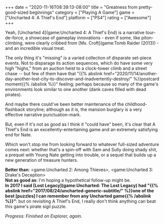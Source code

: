 +++
date = "2020-11-16T08:39:13-08:00"
title = "Greatness from pretty-good-sized beginnings"
category = ["Playing A Game"]
game = ["Uncharted 4: A Thief's End"]
platform = ["PS4"]
rating = ["Awesome"]
+++

Yeah, [Uncharted 4](game:Uncharted 4: A Thief's End) is a narrative tour-de-force, a showcase of gameplay innovations - even if some, like piton-climbing, were clearly cribbed from [Ms. Croft](game:Tomb Raider (2013)) - and an incredible visual treat.

The only thing it's "missing" is a varied collection of disparate set-piece events.  Not to disparage its action sequences, which do have some very high "highs," from an auction heist to a clock-tower climb and a street chase -- but few of them have that "{{% abslink href="2020/11/14/another-day-another-lost-city-to-discover-and-inadvertently-destroy/" %}}postcard moment{{% /abslink %}}" feeling; perhaps because so many of the game's environments look similar to one another (dank caves filled with dead pirates).

And maybe there could've been better maintenance of the childhood-flashback storyline; although as it is, the mansion burglary is a very effective narrative punctuation-mark.

But, even if it's not as good as I think it "could have" been, it's clear that A Thief's End is an excellently-entertaining game and an extremely satisfying end for Nate.

Which won't stop me from looking forward to whatever full-sized adventure comes next: whether that's a spin-off with Sam and Sully doing shady shit, a prequel with Young Nate getting into trouble, or a sequel that builds up a new generation of treasure hunters.

<b>Better than</b>: <game:Uncharted 2: Among Thieves>, <game:Uncharted 3: Drake's Deception>  
<b>Not as good as</b>: I'm hoping a hypothetical follow-up might be.  
<b>In 2017 I said [Lost Legacy](game:Uncharted: The Lost Legacy) had "{{% abslink href="2017/08/24/uncharted-generic-subtitle/" %}}one of the best [puzzles] I can remember from any Uncharted game{{% /abslink %}}"</b>: but on revisiting A Thief's End, I really don't think anything can beat this game's pirate sigil puzzle.

<i>Progress: Finished on Explorer, again.</i>
